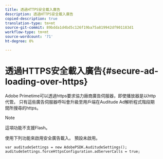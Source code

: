 ```yaml
---
title: 透過HTTPS安全載入廣告
description: 透過HTTPS安全載入廣告
copied-description: true
translation-type: tm+mt
source-git-commit: 89bdda1d4bd5c126f19ba75a819942df901183d1
workflow-type: tm+mt
source-wordcount: '71'
ht-degree: 0%

---
```



# 透過HTTPS安全載入廣告{#secure-ad-loading-over-https}

Adobe Primetime可以透過https要求協力廠商廣告伺服器，即使播放器是以http代管。 只有這些廣告伺服器呼叫會升級至用戶端在Auditude Ad解析程式階段期間所搜尋的https。

>[!NOTE]
>
>這項功能不支援Flash。

使用下列功能來啟用安全廣告載入。 預設未啟用。

```
var auditudeSettings = new AdobePSDK.AuditudeSettings(); 
auditudeSettings.forceHttpsConfiguration.adServerCalls = true;
```
